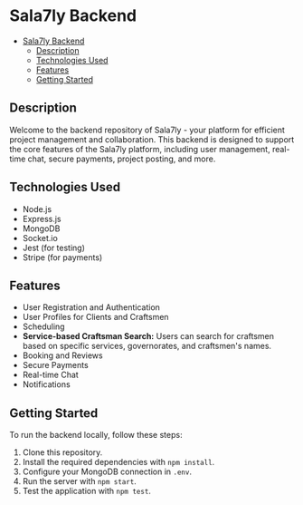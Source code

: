 # Sala7ly Backend

<!-- TOC -->

- [Sala7ly Backend](#sala7ly-backend)
    - [Description](#description)
    - [Technologies Used](#technologies-used)
    - [Features](#features)
    - [Getting Started](#getting-started)

<!-- /TOC -->

## Description

Welcome to the backend repository of Sala7ly - your platform for efficient project management and collaboration. This backend is designed to support the core features of the Sala7ly platform, including user management, real-time chat, secure payments, project posting, and more.

## Technologies Used

- Node.js
- Express.js
- MongoDB
- Socket.io
- Jest (for testing)
- Stripe (for payments)

## Features

- User Registration and Authentication
- User Profiles for Clients and Craftsmen
- Scheduling
- **Service-based Craftsman Search:** Users can search for craftsmen based on specific services, governorates, and craftsmen's names.
- Booking and Reviews
- Secure Payments
- Real-time Chat
- Notifications

## Getting Started

To run the backend locally, follow these steps:

1. Clone this repository.
2. Install the required dependencies with `npm install`.
3. Configure your MongoDB connection in `.env`.
4. Run the server with `npm start`.
5. Test the application with `npm test`.
